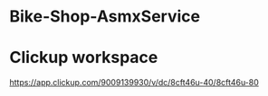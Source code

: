 # Bike-Shop-AsmxService

# Clickup workspace
https://app.clickup.com/9009139930/v/dc/8cft46u-40/8cft46u-80
